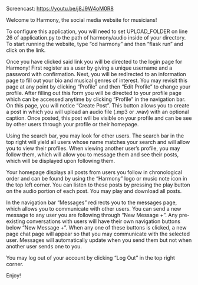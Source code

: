 Screencast: https://youtu.be/j8J9W4oM0R8

Welcome to Harmony, the social media website for musicians!

To configure this application, you will need to set UPLOAD_FOLDER on line 26 of application.py to the path of harmony/audio inside of your directory. To start running the website, type “cd harmony” and then “flask run” and click on the link. 

Once you have clicked said link you will be directed to the login page for Harmony! First register as a user by giving a unique username and a password with confirmation. Next, you will be redirected to an information page to fill out your bio and musical genres of interest. You may revisit this page at any point by clicking “Profile” and then “Edit Profile” to change your profile. After filling out this form you will be directed to your profile page which can be accessed anytime by clicking “Profile” in the navigation bar. On this page, you will notice “Create Post”. This button allows you to create a post in which you will upload an audio file (.mp3 or .wav) with an optional caption. Once posted, this post will be visible on your profile and can be see by other users through your profile or their homepage. 

Using the search bar, you may look for other users. The search bar in the top right will yield all users whose name matches your search and will allow you to view their profiles. When viewing another user’s profile, you may follow them, which will allow you to message them and see their posts, which will be displayed upon following them.

Your homepage displays all posts from users you follow in chronological order and can be found by using the “Harmony” logo or music note icon in the top left corner. You can listen to these posts by pressing the play button on the audio portion of each post. You may play and download all posts.

In the navigation bar “Messages” redirects you to the messages page, which allows you to communicate with other users. You can send a new message to any user you are following through “New Message +”.  Any pre-existing conversations with users will have their own navigation buttons below “New Message +”. When any one of these buttons is clicked, a new page chat page will appear so that you may communicate with the selected user. Messages will automatically update when you send them but not when another user sends one to you.

You may log out of your account by clicking “Log Out” in the top right corner.

Enjoy!
